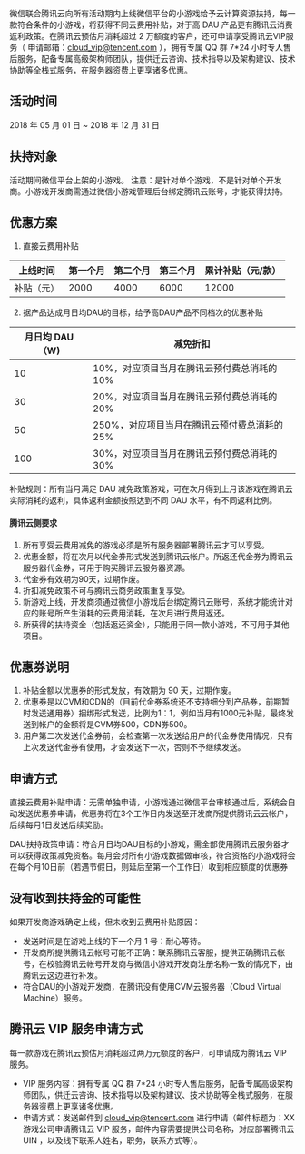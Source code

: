 
微信联合腾讯云向所有活动期内上线微信平台的小游戏给予云计算资源扶持，每一款符合条件的小游戏，将获得不同云费用补贴，对于高 DAU 产品更有腾讯云消费返利政策。在腾讯云预估月消耗超过 2 万额度的客户，还可申请享受腾讯云VIP服务（ 申请邮箱：cloud_vip@tencent.com ），拥有专属 QQ 群 7*24 小时专人售后服务，配备专属高级架构师团队，提供迁云咨询、技术指导以及架构建议、技术协助等全栈式服务，在服务器资费上更享诸多优惠。  

## 活动时间
2018 年 05 月 01 日 ~ 2018 年 12 月 31 日

## 扶持对象
活动期间微信平台上架的小游戏。 
注意：是针对单个游戏，不是针对单个开发商。小游戏开发商需通过微信小游戏管理后台绑定腾讯云账号，才能获得扶持。

## 优惠方案
1. 直接云费用补贴  

| 上线时间 | 第一个月 | 第二个月 | 第三个月| 累计补贴（元/款）|
|---------|---------|---------|---------|---------|
| 补贴（元）| 2000 | 4000 | 6000 | 12000 |

2. 据产品达成月日均DAU的目标，给予高DAU产品不同档次的优惠补贴  

| 月日均 DAU （W) | 减免折扣 |
|---------|---------|
| 10 | 10%，对应项目当月在腾讯云预付费总消耗的10% |
| 30 | 20%，对应项目当月在腾讯云预付费总消耗的20% |
| 50 | 250%，对应项目当月在腾讯云预付费总消耗的25% |
| 100 | 30%，对应项目当月在腾讯云预付费总消耗的30% |

补贴规则：所有当月满足 DAU 减免政策游戏，可在次月得到上月该游戏在腾讯云实际消耗的返利，具体返利金额按照达到不同 DAU 水平，有不同返利比例。

#### 腾讯云侧要求 ####
1. 所有享受云费用减免的游戏必须是所有服务器部署腾讯云才可以享受。
2. 优惠金额，将在次月以代金券形式发送到腾讯云帐户。所返还代金券为腾讯云服务器代金券，可用于购买腾讯云服务器资源。
3. 代金券有效期为90天，过期作废。
4. 折扣减免政策不可与腾讯云商务政策重复享受。
5. 新游戏上线，开发商须通过微信小游戏后台绑定腾讯云账号，系统才能统计对应的账号所产生消耗的云费用消耗，在次月进行费用返还。
6. 所获得的扶持资金（包括返还资金），只能用于同一款小游戏，不可用于其他项目。

## 优惠券说明
1. 补贴金额以优惠券的形式发放，有效期为 90 天，过期作废。
2. 优惠券是以CVM和CDN的（目前代金券系统还不支持细分到产品券，前期暂时发送通用券）捆绑形式发送，比例为1：1，例如当月有1000元补贴，最终发送到帐户的金额将是CVM券500，CDN券500。
3. 用户第二次发送代金券前，会检查第一次发送给用户的代金券使用情况，只有上次发送代金券有使用，才会发送下一次，否则不予继续发送。​

## 申请方式
直接云费用补贴申请：无需单独申请，小游戏通过微信平台审核通过后，系统会自动发送优惠券申请，优惠券将在3个工作日内发送至开发商所提供腾讯云云帐户，后续每月1日发送后续奖励。​

DAU扶持政策申请：符合月日均DAU目标的小游戏，需全部使用腾讯云服务器才可以获得政策减免资格。每月会对所有小游戏数据做审核，符合资格的小游戏将会在每个月10日前（若遇节假日，则延后至第一个工作日）收到相应额度的优惠券

## 没有收到扶持金的可能性
如果开发商游戏确定上线，但未收到云费用补贴原因：
- 发送时间是在游戏上线的下一个月 1 号：耐心等待。
- 开发商所提供腾讯云帐号可能不正确：联系腾讯云客服，提供正确腾讯云帐号，在校验腾讯云帐号开发商与微信小游戏开发商注册名称一致的情况下，由腾讯云这边进行补发。​
- 符合DAU的小游戏开发商，在腾讯没有使用CVM云服务器（Cloud Virtual Machine）服务。

## 腾讯云 VIP 服务申请方式
每一款游戏在腾讯云预估月消耗超过两万元额度的客户，可申请成为腾讯云 VIP 服务。
- VIP 服务内容：拥有专属 QQ 群 7*24 小时专人售后服务，配备专属高级架构师团队，供迁云咨询、技术指导以及架构建议、技术协助等全栈式服务，在服务器资费上更享诸多优惠。  
- 申请方式：发送邮件到 cloud_vip@tencent.com 进行申请（邮件标题为：XX游戏公司申请腾讯云 VIP 服务，邮件内容需要提供公司名称，对应部署腾讯云 UIN ，以及线下联系人姓名，职务，联系方式等）。
